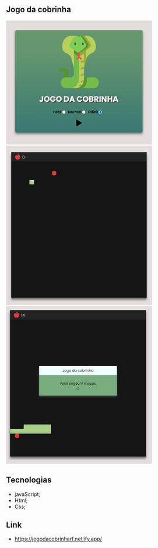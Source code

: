 ## Jogo da cobrinha

<img src="assets/print-menu.png" style="width:400px" style="height:500px">
<img src="assets/print-board.png" style="width:400px" style="height:500px">
<img src="assets/print-reset.png" style="width:400px" style="height:500px">

## Tecnologias

- javaScript;
- Html;
- Css;

## Link

- https://jogodacobrinharf.netlify.app/
